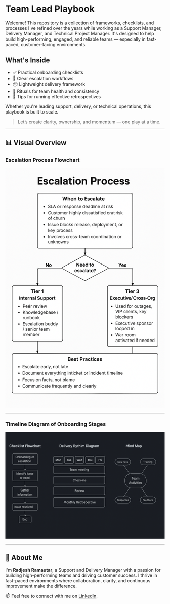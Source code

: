 # Team Lead Playbook

Welcome! This repository is a collection of frameworks, checklists, and processes I've refined over the years while working as a Support Manager, Delivery Manager, and Technical Project Manager. It's designed to help build high-performing, engaged, and reliable teams — especially in fast-paced, customer-facing environments.

## What's Inside

- ✅ Practical onboarding checklists
- 🚨 Clear escalation workflows
- 📦 Lightweight delivery framework
- 🔁 Rituals for team health and consistency
- 💬 Tips for running effective retrospectives

Whether you're leading support, delivery, or technical operations, this playbook is built to scale.

> Let’s create clarity, ownership, and momentum — one play at a time.

---

## 📊 Visual Overview

### Escalation Process Flowchart
![Escalation Process](./Flowchart%20of%20the%20escalation%20process.png)

---

### Timeline Diagram of Onboarding Stages
![Onboarding Timeline](./Timeline%20diagram%20of%20onboarding%20stages.png)

---

## 👋 About Me

I'm **Radjesh Ramautar**, a Support and Delivery Manager with a passion for building high-performing teams and driving customer success. I thrive in fast-paced environments where collaboration, clarity, and continuous improvement make the difference.

📫 Feel free to connect with me on [LinkedIn](https://www.linkedin.com/in/radjeshramautar/).
